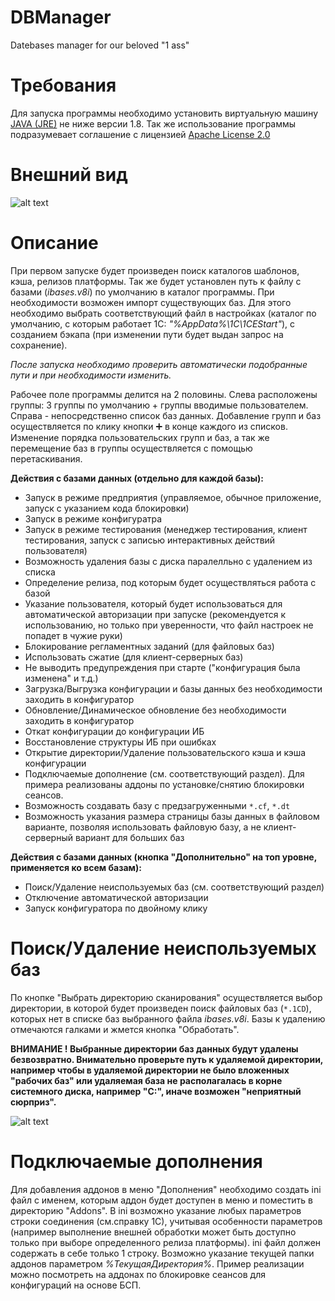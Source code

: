 # DBManager
Datebases manager for our beloved "1 ass"

# Требования
Для запуска программы необходимо установить виртуальную машину [JAVA (JRE)](https://www.oracle.com/technetwork/java/javase/downloads/jre8-downloads-2133155.html) не ниже версии 1.8. Так же использование программы подразумевает соглашение с лицензией [Apache License 2.0](https://www.apache.org/licenses/LICENSE-2.0)

# Внешний вид
![alt text](https://github.com/seriouskeks/DBManager/blob/master/Images/Skins.jpg)

# Описание
При первом запуске будет произведен поиск каталогов шаблонов, кэша, релизов платформы. Так же будет установлен путь к файлу с базами (*ibases.v8i*) по умолчанию в каталог программы. При необходимости возможен импорт существующих баз. Для этого необходимо выбрать соответствующий файл в настройках (каталог по умолчанию, с которым работает 1С: *"%AppData%\1C\1CEStart"*), с созданием бэкапа (при изменении пути будет выдан запрос на сохранение).

*После запуска необходимо проверить автоматически подобранные пути и при необходимости изменить.*

Рабочее поле программы делится на 2 половины. Слева расположены группы: 3 группы по умолчанию + группы вводимые пользователем. Справа - непосредственно список баз данных. Добавление групп и баз осуществляется по клику кнопки ➕ в конце каждого из списков. Изменение порядка пользовательских групп и баз, а так же перемещение баз в группы осуществляется с помощью перетаскивания.

__Действия с базами данных (отдельно для каждой базы):__
* Запуск в режиме предприятия (управляемое, обычное приложение, запуск с указанием кода блокировки)
* Запуск в режиме конфигуратра 
* Запуск в режиме тестирования (менеджер тестирования, клиент тестирования, запуск с записью интерактивных действий пользователя)
* Возможность удаления базы с диска паралелльно с удалением из списка
* Определение релиза, под которым будет осуществляться работа с базой 
* Указание пользователя, который будет использоваться для автоматической авторизации при запуске (рекомендуется к использованию, но только при уверенности, что файл настроек не попадет в чужие руки)
* Блокирование регламентных заданий (для файловых баз)
* Использовать сжатие (для клиент-серверных баз)
* Не выводить предупреждения при старте ("конфигурация была изменена" и т.д.)
* Загрузка/Выгрузка конфигурации и базы данных без необходимости заходить в конфигуратор
* Обновление/Динамическое обновление без необходимости заходить в конфигуратор 
* Откат конфигурации до конфигурации ИБ
* Восстановление структуры ИБ при ошибках
* Открытие директории/Удаление пользовательского кэша и кэша конфигурации
* Подключаемые дополнение (см. соответствующий раздел). Для примера реализованы аддоны по установке/снятию блокировки сеансов.
* Возможность создавать базу с предзагруженными `*.cf`, `*.dt` 
* Возможность указания размера страницы базы данных в файловом варианте, позволяя использовать файловую базу, а не клиент-серверный вариант для больших баз  

__Действия с базами данных (кнопка "Дополнительно" на топ уровне, применяется ко всем базам):__
* Поиск/Удаление неиспользуемых баз (см. соответствующий раздел)
* Отключение автоматической авторизации
* Запуск конфигуратора по двойному клику 

# Поиск/Удаление неиспользуемых баз
По кнопке "Выбрать директорию сканирования" осуществляется выбор директории, в которой будет произведен поиск файловых баз (`*.1CD`), которых нет в списке баз выбранного файла *ibases.v8i*.
Базы к удалению отмечаются галками и жмется кнопка "Обработать". 

__ВНИМАНИЕ ! Выбранные директории баз данных будут удалены безвозвратно. Внимательно проверьте путь к удаляемой директории, например чтобы в удаляемой директории не было вложенных "рабочих баз" или удаляемая база не располагалась в корне системного диска, например "C:\", иначе возможен "неприятный сюрприз".__ 

![alt text](https://github.com/seriouskeks/DBManager/blob/master/Images/FindRedundantDB.jpg)

# Подключаемые дополнения
Для добавления аддонов в меню "Дополнения" необходимо создать ini файл с именем, которым аддон будет доступен в меню и поместить в директорию "Addons".
В ini возможно указание любых параметров строки соединения (см.справку 1С), учитывая особенности параметров (например выполнение внешней обработки может быть доступно только при выборе определенного релиза платформы).
ini файл должен содержать в себе только 1 строку.
Возможно указание текущей папки аддонов параметром *%ТекущаяДиректория%*.
Пример реализации можно посмотреть на аддонах по блокировке сеансов для конфигураций на основе БСП.

